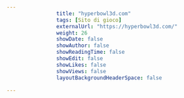 ---
                title: "hyperbowl3d.com"
                tags: [Sito di gioco]
                externalUrl: "https://hyperbowl3d.com/"
                weight: 26
                showDate: false
                showAuthor: false
                showReadingTime: false
                showEdit: false
                showLikes: false
                showViews: false
                layoutBackgroundHeaderSpace: false
                ---

